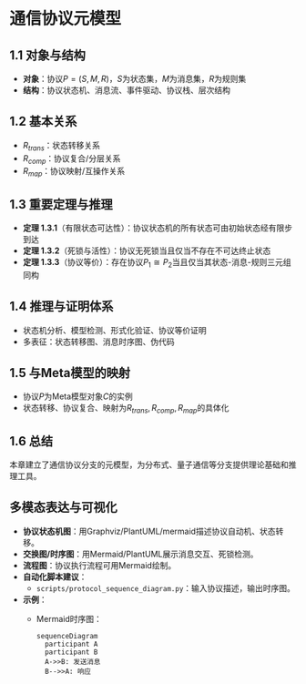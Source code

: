 # 通信协议元模型

## 1.1 对象与结构

- **对象**：协议$P=(S, M, R)$，$S$为状态集，$M$为消息集，$R$为规则集
- **结构**：协议状态机、消息流、事件驱动、协议栈、层次结构

## 1.2 基本关系

- $R_{trans}$：状态转移关系
- $R_{comp}$：协议复合/分层关系
- $R_{map}$：协议映射/互操作关系

## 1.3 重要定理与推理

- **定理 1.3.1**（有限状态可达性）：协议状态机的所有状态可由初始状态经有限步到达
- **定理 1.3.2**（死锁与活性）：协议无死锁当且仅当不存在不可达终止状态
- **定理 1.3.3**（协议等价）：存在协议$P_1\cong P_2$当且仅当其状态-消息-规则三元组同构

## 1.4 推理与证明体系

- 状态机分析、模型检测、形式化验证、协议等价证明
- 多表征：状态转移图、消息时序图、伪代码

## 1.5 与Meta模型的映射

- 协议$P$为Meta模型对象$C$的实例
- 状态转移、协议复合、映射为$R_{trans},R_{comp},R_{map}$的具体化

## 1.6 总结

本章建立了通信协议分支的元模型，为分布式、量子通信等分支提供理论基础和推理工具。

## 多模态表达与可视化

- **协议状态机图**：用Graphviz/PlantUML/mermaid描述协议自动机、状态转移。
- **交换图/时序图**：用Mermaid/PlantUML展示消息交互、死锁检测。
- **流程图**：协议执行流程可用Mermaid绘制。
- **自动化脚本建议**：
  - `scripts/protocol_sequence_diagram.py`：输入协议描述，输出时序图。
- **示例**：
  - Mermaid时序图：

    ```mermaid
    sequenceDiagram
      participant A
      participant B
      A->>B: 发送消息
      B-->>A: 响应
    ```
